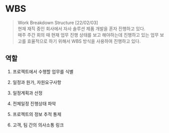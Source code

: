 # WBS

> Work Breakdown Structure
> [22/02/03]  
> 현재 재직 중인 회사에서 자사 솔루션 제품 개발을 혼자 진행하고 있다.  
> 매주 주간 회의 때 현재 업무 진행 상태를 보고 해야하는데 진행하고 있는 업무 보고를 효율적으로 하기 위해서 WBS 방식을 사용하여 진행하고 있다.

## 역할

1. 프로젝트에서 수행할 업무를 식별

2. 일정과 원가, 자원요구사항

3. 일정계획과 산정

4. 전체일정 진행상태 파악

5. 프로젝트의 정보 추적 통제

6. 고객, 팀 간의 의사소통 링크
